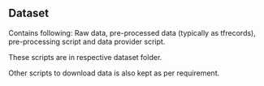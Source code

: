 ## Dataset

Contains following:
Raw data, pre-processed data (typically as tfrecords), pre-processing script and
data provider script.

These scripts are in respective dataset folder.

Other scripts to download data is also kept as per requirement.
